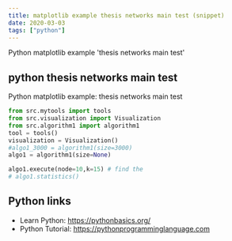 ```yaml
---
title: matplotlib example thesis networks main test (snippet)
date: 2020-03-03
tags: ["python"]
---
```

Python matplotlib example 'thesis networks main test'


## python thesis networks main test

Python matplotlib example: thesis networks main test

```python
from src.mytools import tools
from src.visualization import Visualization
from src.algorithm1 import algorithm1
tool = tools()
visualization = Visualization()
#algo1_3000 = algorithm1(size=3000)
algo1 = algorithm1(size=None)

algo1.execute(node=10,k=15) # find the
# algo1.statistics()


```

## Python links

- Learn Python: https://pythonbasics.org/
- Python Tutorial: https://pythonprogramminglanguage.com
